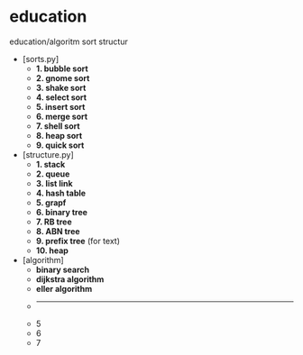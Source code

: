 # education
education/algoritm sort structur 
- [sorts.py]
    + **1. bubble sort**
    + **2. gnome sort**
    + **3. shake sort**
    + **4. select sort**
    + **5. insert sort**
    + **6. merge sort**
    + **7. shell sort**
    + **8. heap sort**
    + **9. quick sort**
- [structure.py]
  + **1. stack**
  + **2. queue**
  + **3. list link**
  + **4. hash table**
  + **5. grapf**
  + **6. binary tree**
  + **7. RB tree**
  + **8. ABN tree**
  + **9. prefix tree** (for text)
  + **10. heap**
- [algorithm]
  + **binary search**
  + **dijkstra algorithm**
  + **eller algorithm**
  + ** **
  + 5
  + 6
  + 7
